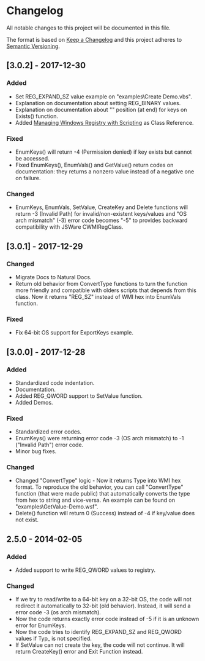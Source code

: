 # Changelog
All notable changes to this project will be documented in this file.

The format is based on [Keep a Changelog](http://keepachangelog.com/en/1.0.0/)
and this project adheres to [Semantic Versioning](http://semver.org/spec/v2.0.0.html).

## [3.0.2] - 2017-12-30
### Added
- Set REG_EXPAND_SZ value example on "examples\Create Demo.vbs".
- Explanation on documentation about setting REG_BINARY values.
- Explanation on documentation about "\" position (at end) for keys on Exists() function.
- Added [Managing Windows Registry with Scripting](http://www.serverwatch.com/tutorials/article.php/1476861) as Class Reference.

### Fixed
- EnumKeys() will return -4 (Permission denied) if key exists but cannot be accessed.
- Fixed EnumKeys(), EnumVals() and GetValue() return codes on documentation: they returns a nonzero value instead of a negative one on failure.

### Changed
- EnumKeys, EnumVals, SetValue, CreateKey and Delete functions will return -3 (Invalid Path) for invalid/non-existent keys/values and "OS arch mismatch" (-3) error code becomes "-5" to provides backward compatibility with JSWare CWMIRegClass.

## [3.0.1] - 2017-12-29
### Changed
- Migrate Docs to Natural Docs.
- Return old behavior from ConvertType functions to turn the function more friendly and compatible with olders scripts that depends from this class. Now it returns "REG_SZ" instead of WMI hex into EnumVals function.

### Fixed
- Fix 64-bit OS support for ExportKeys example.

## [3.0.0] - 2017-12-28
### Added
- Standardized code indentation.
- Documentation.
- Added REG_QWORD support to SetValue function.
- Added Demos.

### Fixed
- Standardized error codes.
- EnumKeys() were returning error code -3 (OS arch mismatch) to -1 ("Invalid Path") error code.
- Minor bug fixes.

### Changed
- Changed "ConvertType" logic - Now it returns Type into WMI hex format. To reproduce the old behavior, you can call "ConvertType" function (that were made public) that automatically converts the type from hex to string and vice-versa. An example can be found on "examples\GetValue-Demo.wsf".
- Delete() function will return 0 (Success) instead of -4 if key/value does not exist.

## 2.5.0 - 2014-02-05
### Added
- Added support to write REG_QWORD values to registry.

### Changed
- If we try to read/write to a 64-bit key on a 32-bit OS, the code will not redirect it automatically to 32-bit (old behavior). Instead, it will send a error code -3 (os arch mismatch).
- Now the code returns exactly error code instead of -5 if it is an unknown error for EnumKeys.
- Now the code tries to identify REG_EXPAND_SZ and REG_QWORD values if Typ_ is not specified.
- If SetValue can not create the key, the code will not continue. It will return CreateKey() error and Exit Function instead.
